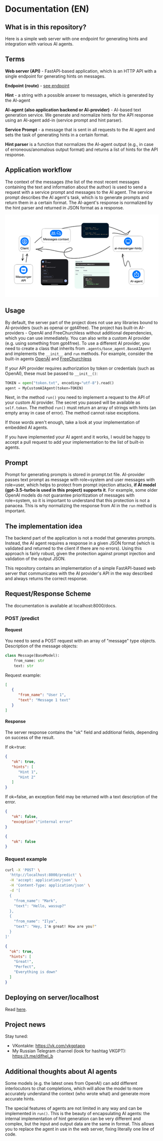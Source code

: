 # Documentation (EN)


## What is in this repository?
Here is a simple web server with one endpoint for generating hints and integration with various AI agents.

## Terms
**Web server (API)** - FastAPI-based application, which is an HTTP API with a single endpoint for generating hints on messages.

**Endpoint (route)** - [see endpoint](https://en.wikipedia.org/wiki/Endpoint_interface)

**Hint** - a string with a possible answer to messages, which is generated by the AI-agent

**AI-agent (also application backend or AI-provider)** - AI-based text generation service. We generate and normalize hints for the API response using an AI-agent add-in (service prompt and hint parser).

**Service Prompt** - a message that is sent in all requests to the AI agent and sets the task of generating hints in a certain format.

**Hint parser** is a function that normalizes the AI-agent output (e.g., in case of erroneous/anomalous output format) and returns a list of hints for the API response.


## Application workflow
The context of the messages (the list of the most recent messages containing the text and information about the author) is used to send a request with a service prompt and messages to the AI agent. The service prompt describes the AI agent's task, which is to generate prompts and return them in a certain format. The AI-agent's response is normalized by the hint parser and returned in JSON format as a response.

![Application workflow](SCHEME_EN.png)

## Usage
By default, the server part of the project does not use any libraries bound to AI-providers (such as openai or gpt4free). 
The project has built-in AI-providers - OpenAI and FreeChurchless without additional dependencies, which you can use immediately.
You can also write a custom AI provider (e.g. using something from gpt4free). To use a different AI provider, you need to create a class that inherits from `.agents/base_agent.BaseAIAgent` and implements the `__init__` and `run` methods. For example, consider the built-in agents [OpenAI](/agents/openai.py) and [FreeChurchless](/agents/freechurchless.py)

If your API provider requires authorization by token or credentials (such as OpenAI), these must be passed to `__init__()`:
```python
TOKEN = open("token.txt", encoding="utf-8").read()
agent = MyCustomAIAgent(token=TOKEN)
```
Next, in the method `run()` you need to implement a request to the API of your custom AI provider. The secret you passed will be available as `self.token`. The method `run()` must return an array of strings with hints (an empty array in case of error). The method cannot raise exceptions.

If those words aren't enough, take a look at your implementation of embedded AI agents.

If you have implemented your AI agent and it works, I would be happy to accept a pull request to add your implementation to the list of built-in agents.


## Prompt
Prompt for generating prompts is stored in prompt.txt file. AI-provider passes text prompt as message with role=system and user messages with role=user, which helps to protect from prompt injection attacks, **if AI model (gpt-3.5-turbo is used in this project) supports it**. For example, some older OpenAI models do not guarantee prioritization of messages with role=system, so it is important to understand that this protection is not a panacea. This is why normalizing the response from AI in the `run` method is important.


## The implementation idea
The backend part of the application is not a model that generates prompts. Instead, the AI agent requires a response in a given JSON format (which is validated and returned to the client if there are no errors). Using this approach is fairly robust, given the protection against prompt injection and validation of the output JSON.

This repository contains an implementation of a simple FastAPI-based web server that communicates with the AI provider's API in the way described and always returns the correct response.


## Request/Response Scheme
The documentation is available at localhost:8000/docs.
### POST /predict

#### Request
You need to send a POST request with an array of "message" type objects. Description of the message objects:

```python
class Message(BaseModel):
    from_name: str
    text: str
```

Request example:
```json
[
   {
      "from_name": "User 1",
      "text": "Message 1 text"
   }
]
```

#### Response

The server response contains the "ok" field and additional fields, depending on success of the result.

If ok=true:
```json
{
   "ok": true,
   "hints": [
      "Hint 1",
      "Hint 2"
   ]
}
```

If ok=false, an exception field may be returned with a text description of the error.
```json
{
   "ok": false,
   "exception":"internal error"
}
```

```json
{
   "ok": false
}
```

### Request example

```bash
curl -X 'POST' \
  'http://localhost:8000/predict' \
  -H 'accept: application/json' \
  -H 'Content-Type: application/json' \
  -d '[
  {
    "from_name": "Mark",
    "text": "Hello, wassup?"
  },
  {
    "from_name": "Ilya",
    "text": "Hey, I'm great! How are you?"
  }
]'
```

```json
{
  "ok": true,
  "hints": [
    "Great!",
    "Perfect",
    "Everything is down"
  ]
}
```

## Deploying on server/localhost
Read [here](https://telegra.ph/Zapusk-FastAPI-proektov-na-komyutere-i-servere-05-23).
## Project news
Stay tuned:
- VKontakte: https://vk.com/vkgptapp
- My Russian Telegram channel (look for hashtag VKGPT): https://t.me/difhel_b

## Additional thoughts about AI agents
Some models (e.g. the latest ones from OpenAI) can add different interlocutors to chat completions, which will allow the model to more accurately understand the context (who wrote what) and generate more accurate hints.

The special features of agents are not limited in any way and can be implemented in `run()`. This is the beauty of encapsulating AI agents: the internal implementation of hint generation can be very different and complex, but the input and output data are the same in format. This allows you to replace the agent in use in the web server, fixing literally one line of code.